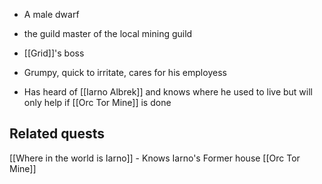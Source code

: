 - A male dwarf
- the guild master of the local mining guild
- [[Grid]]'s boss
- Grumpy, quick to irritate, cares for his employess

- Has heard of [[Iarno Albrek]] and knows where he used to live but will only help if [[Orc Tor Mine]] is done

## Related quests
[[Where in the world is Iarno]] - Knows Iarno's Former house
[[Orc Tor Mine]]